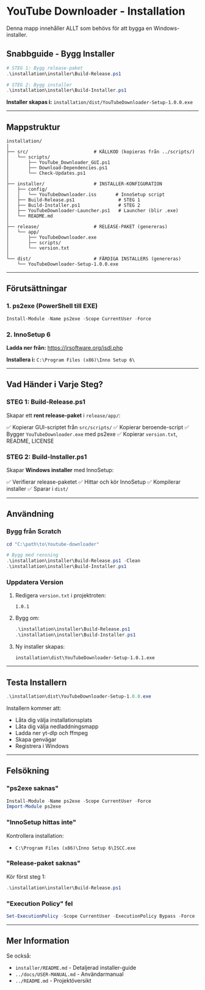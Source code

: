 # YouTube Downloader - Installation

Denna mapp innehåller ALLT som behövs för att bygga en Windows-installer.

## Snabbguide - Bygg Installer

```powershell
# STEG 1: Bygg release-paket
.\installation\installer\Build-Release.ps1

# STEG 2: Bygg installer
.\installation\installer\Build-Installer.ps1
```

**Installer skapas i:** `installation/dist/YouTubeDownloader-Setup-1.0.0.exe`

---

## Mappstruktur

```
installation/
│
├── src/                        # KÄLLKOD (kopieras från ../scripts/)
│   └── scripts/
│       ├── YouTube_Downloader_GUI.ps1
│       ├── Download-Dependencies.ps1
│       └── Check-Updates.ps1
│
├── installer/                  # INSTALLER-KONFIGURATION
│   ├── config/
│   │   └── YouTubeDownloader.iss       # InnoSetup script
│   ├── Build-Release.ps1                # STEG 1
│   ├── Build-Installer.ps1              # STEG 2
│   ├── YouTubeDownloader-Launcher.ps1   # Launcher (blir .exe)
│   └── README.md
│
├── release/                    # RELEASE-PAKET (genereras)
│   └── app/
│       ├── YouTubeDownloader.exe
│       ├── scripts/
│       └── version.txt
│
└── dist/                       # FÄRDIGA INSTALLERS (genereras)
    └── YouTubeDownloader-Setup-1.0.0.exe
```

---

## Förutsättningar

### 1. ps2exe (PowerShell till EXE)

```powershell
Install-Module -Name ps2exe -Scope CurrentUser -Force
```

### 2. InnoSetup 6

**Ladda ner från:** https://jrsoftware.org/isdl.php

**Installera i:** `C:\Program Files (x86)\Inno Setup 6\`

---

## Vad Händer i Varje Steg?

### STEG 1: Build-Release.ps1

Skapar ett **rent release-paket** i `release/app/`:

✅ Kopierar GUI-scriptet från `src/scripts/`
✅ Kopierar beroende-script
✅ Bygger `YouTubeDownloader.exe` med ps2exe
✅ Kopierar `version.txt`, README, LICENSE

### STEG 2: Build-Installer.ps1

Skapar **Windows installer** med InnoSetup:

✅ Verifierar release-paketet
✅ Hittar och kör InnoSetup
✅ Kompilerar installer
✅ Sparar i `dist/`

---

## Användning

### Bygg från Scratch

```powershell
cd "C:\path\to\Youtube-downloader"

# Bygg med rensning
.\installation\installer\Build-Release.ps1 -Clean
.\installation\installer\Build-Installer.ps1
```

### Uppdatera Version

1. Redigera `version.txt` i projektroten:
   ```
   1.0.1
   ```

2. Bygg om:
   ```powershell
   .\installation\installer\Build-Release.ps1
   .\installation\installer\Build-Installer.ps1
   ```

3. Ny installer skapas:
   ```
   installation\dist\YouTubeDownloader-Setup-1.0.1.exe
   ```

---

## Testa Installern

```powershell
.\installation\dist\YouTubeDownloader-Setup-1.0.0.exe
```

Installern kommer att:
- Låta dig välja installationsplats
- Låta dig välja nedladdningsmapp
- Ladda ner yt-dlp och ffmpeg
- Skapa genvägar
- Registrera i Windows

---

## Felsökning

### "ps2exe saknas"

```powershell
Install-Module -Name ps2exe -Scope CurrentUser -Force
Import-Module ps2exe
```

### "InnoSetup hittas inte"

Kontrollera installation:
- `C:\Program Files (x86)\Inno Setup 6\ISCC.exe`

### "Release-paket saknas"

Kör först steg 1:
```powershell
.\installation\installer\Build-Release.ps1
```

### "Execution Policy" fel

```powershell
Set-ExecutionPolicy -Scope CurrentUser -ExecutionPolicy Bypass -Force
```

---

## Mer Information

Se också:
- `installer/README.md` - Detaljerad installer-guide
- `../docs/USER-MANUAL.md` - Användarmanual
- `../README.md` - Projektöversikt
